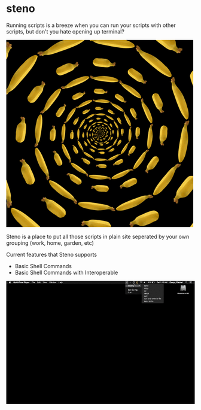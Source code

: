 # steno

Running scripts is a breeze when you can run your scripts with other scripts, but don't you hate opening up terminal? 

![](./github/terminals.gif)

Steno is a place to put all those scripts in plain site seperated by your own grouping (work, home, garden, etc)

Current features that Steno supports

- Basic Shell Commands
- Basic Shell Commands with Interoperable

![](./github/steno.gif)